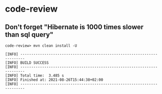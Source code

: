 # code-review

Don't forget "Hibernate is 1000 times slower than sql query"
-----------------------------------------
```
code-review> mvn clean install -U

[INFO] ------------------------------------------------------------------------
[INFO] BUILD SUCCESS
[INFO] ------------------------------------------------------------------------
[INFO] Total time:  3.485 s
[INFO] Finished at: 2021-08-26T15:44:38+02:00
[INFO] ------------------------------------------------------------------------
```
